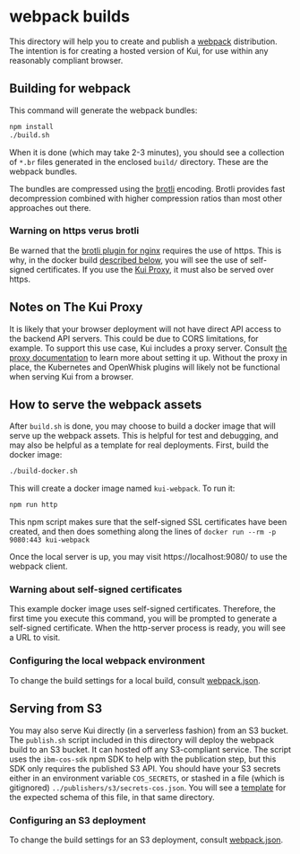 # webpack builds

This directory will help you to create and publish a
[webpack](https://webpack.js.org/) distribution. The intention is for
creating a hosted version of Kui, for use within any reasonably
compliant browser.

## Building for webpack

This command will generate the webpack bundles:

```bash
npm install
./build.sh
```

When it is done (which may take 2-3 minutes), you should see a
collection of `*.br` files generated in the enclosed `build/`
directory. These are the webpack bundles.

The bundles are compressed using the
[brotli](https://en.wikipedia.org/wiki/Brotli) encoding. Brotli
provides fast decompression combined with higher compression ratios
than most other approaches out there.

### Warning on https verus brotli

Be warned that the [brotli plugin for
nginx](https://github.com/google/ngx_brotli) requires the use of
https. This is why, in the docker build [described
below](#how-to-serve-the-webpack-assets), you will see the use of
self-signed certificates. If you use the [Kui
Proxy](#notes-on-the-kui-proxy), it must also be served over https.

## Notes on The Kui Proxy

It is likely that your browser deployment will not have direct API
access to the backend API servers. This could be due to CORS
limitations, for example. To support this use case, Kui includes a
proxy server. Consult [the proxy
documentation](../../../proxy/README.md) to learn more about setting
it up. Without the proxy in place, the Kubernetes and OpenWhisk
plugins will likely not be functional when serving Kui from a browser.

## How to serve the webpack assets

After `build.sh` is done, you may choose to build a docker image that
will serve up the webpack assets. This is helpful for test and
debugging, and may also be helpful as a template for real
deployments. First, build the docker image:

```bash
./build-docker.sh
```

This will create a docker image named `kui-webpack`. To run it:

```bash
npm run http
```

This npm script makes sure that the self-signed SSL certificates have
been created, and then does something along the lines of `docker run
--rm -p 9080:443 kui-webpack`

Once the local server is up, you may visit https://localhost:9080/ to
use the webpack client.

### Warning about self-signed certificates

This example docker image uses self-signed certificates.  Therefore,
the first time you execute this command, you will be prompted to
generate a self-signed certificate. When the http-server process is
ready, you will see a URL to visit.

### Configuring the local webpack environment

To change the build settings for a local build, consult
[webpack.json](../../app/config/envs/webpack.json).

## Serving from S3

You may also serve Kui directly (in a serverless fashion) from an S3
bucket.  The `publish.sh` script included in this directory will
deploy the webpack build to an S3 bucket. It can hosted off any
S3-compliant service. The script uses the `ibm-cos-sdk` npm SDK to
help with the publication step, but this SDK only requires the
published S3 API. You should have your S3 secrets either in an
environment variable `COS_SECRETS`, or stashed in a file (which is
gitignored) `../publishers/s3/secrets-cos.json`. You will see a
[template](../publishers/s3/secrets-cos-template.json) for the
expected schema of this file, in that same directory.

### Configuring an S3 deployment

To change the build settings for an S3 deployment, consult
[webpack.json](../../app/config/envs/webpack.json).
